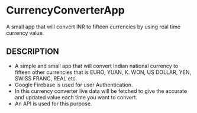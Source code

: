 # CurrencyConverterApp
A small app that will convert INR to fifteen currencies by using real time currency value. 
## DESCRIPTION
* A simple and small app that will convert Indian national currency to fifteen other currencies that is EURO, YUAN, K. WON, US DOLLAR, YEN, SWISS FRANC, REAL etc. 
* Google Firebase is used for user Authentication. 
* In this currency converter live data will be fetched to give the accurate and updated value each time you want to convert.
* An API is used for this purpose.

